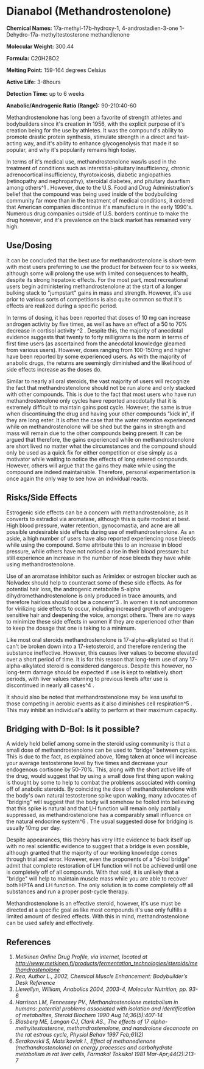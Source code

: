 # Dianabol (Methandrostenolone)

**Chemical Names:** 17a-methyl-17b-hydroxy-1, 4-androstadien-3-one 1-Dehydro-17a-methyltestosterone methandienone

**Molecular Weight:** 300.44

**Formula:** C20H28O2

**Melting Point:** 159-164 degrees Celsius

**Active Life:** 3-8hours

**Detection Time:** up to 6 weeks

**Anabolic/Androgenic Ratio (Range):** 90-210:40-60

Methandrostenolone has long been a favorite of strength athletes and bodybuilders since it's creation in 1956, with the explicit purpose of it's creation being for the use by athletes. It was the compound's ability to promote drastic protein synthesis, stimulate strength in a direct and fast-acting way, and it's ability to enhance glycogenolysis that made it so popular, and why it's popularity remains high today. 

In terms of it's medical use, methandrostenolone was/is used in the treatment of conditions such as interstitial-pituitary insufficiency, chronic adrenocortical insufficiency, thyrotoxicosis, diabetic angiopathies (retinopathy and nephropathy), steroidal diabetes, and pituitary dwarfism among others^1 . However, due to the U.S. Food and Drug Administration's belief that the compound was being used inside of the bodybuilding community far more than in the treatment of medical conditions, it ordered that American companies discontinue it's manufacture in the early 1990's. Numerous drug companies outside of U.S. borders continue to make the drug however, and it's prevalence on the black market has remained very high. 

## Use/Dosing

It can be concluded that the best use for methandrostenolone is short-term with most users preferring to use the product for between four to six weeks, although some will prolong the use with limited consequences to health, despite its strong hepatoxic effects. For the most part, most recreational users begin administering methandrostenolone at the start of a longer bulking stack to "jumpstart" gains in mass and strength. However, it's use prior to various sorts of competitions is also quite common so that it's effects are realized during a specific period. 

In terms of dosing, it has been reported that doses of 10 mg can increase androgen activity by five times, as well as have an effect of a 50 to 70% decrease in cortisol activity ^2 . Despite this, the majority of anecdotal evidence suggests that twenty to forty milligrams is the norm in terms of first time users (as ascertained from the anecdotal knowledge gleamed from various users). However, doses ranging from 100-150mg and higher have been reported by some experienced users. As with the majority of anabolic drugs, the returns are seemingly diminished and the likelihood of side effects increase as the doses do. 

Similar to nearly all oral steroids, the vast majority of users will recognize the fact that methandrostenolone should not be run alone and only stacked with other compounds. This is due to the fact that most users who have run methandrostenolone only cycles have reported anecdotally that it is extremely difficult to maintain gains post cycle. However, the same is true when discontinuing the drug and having your other compounds "kick in", if they are long ester. It is often the case that the water retention experienced while on methandrostenolone will be shed but the gains in strength and mass will remain due to the other compounds being present. It can be argued that therefore, the gains experienced while on methandrostenolone are short lived no matter what the circumstances and the compound should only be used as a quick fix for either competition or else simply as a motivator while waiting to notice the effects of long estered compounds. However, others will argue that the gains they make while using the compound are indeed maintainable. Therefore, personal experimentation is once again the only way to see how an individual reacts.

## Risks/Side Effects

Estrogenic side effects can be a concern with methandrostenolone, as it converts to estradiol via aromatase, although this is quite modest at best. High blood pressure, water retention, gynocomastia, and acne are all possible undesirable side effects during use of methandrostenolone. As an aside, a high number of users have also reported experiencing nose bleeds while using the compound. Some attribute this to an increase in blood pressure, while others have not noticed a rise in their blood pressure but still experience an increase in the number of nose bleeds they have while using methandrostenolone. 

Use of an aromatase inhibitor such as Arimidex or estrogen blocker such as Nolvadex should help to counteract some of these side effects. As for potential hair loss, the androgenic metabolite 5-alpha dihydromethandrostenolone is only produced in trace amounts, and therefore hairloss should not be a concern^3 . In women it is not uncommon for virilizing side effects to occur, including increased growth of androgen-sensitive hair and deepening the voice, amongst others. There are no ways to minimize these side effects in women if they are experienced other than to keep the dosage that one is taking to a minimum. 

Like most oral steroids methandrostenolone is 17-alpha-alkylated so that it can't be broken down into a 17-ketosteroid, and therefore rendering the substance ineffective. However, this causes liver values to become elevated over a short period of time. It is for this reason that long-term use of any 17-alpha-alkylated steroid is considered dangerous. Despite this however, no long-term damage should be expected if use is kept to relatively short periods, with liver values returning to previous levels after use is discontinued in nearly all cases^4 .

It should also be noted that methandrostenolone may be less useful to those competing in aerobic events as it also diminishes cell respiration^5 . This may inhibit an individual's ability to perform at their maximum capacity. 

## Bridging with D-Bol: Is it possible?

A widely held belief among some in the steroid using community is that a small dose of methandrostenolone can be used to "bridge" between cycles. This is due to the fact, as explained above, 10mg taken at once will increase your average testosterone level by five times and decrease your endogenous cortisone by 50-70%. This, along with the short active life of the drug, would suggest that by using a small dose first thing upon waking is thought by some to help to combat the problems associated with coming off of anabolic steroids. By coinciding the dose of methandrostenolone with the body's own natural testosterone spike upon waking, many advocates of "bridging" will suggest that the body will somehow be fooled into believing that this spike is natural and that LH function will remain only partially suppressed, as methandrostenolone has a comparably small influence on the natural endocrine system^6 . The usual suggested dose for bridging is usually 10mg per day. 

Despite appearances, this theory has very little evidence to back itself up with no real scientific evidence to suggest that a bridge is even possible, although granted that the majority of our working knowledge comes through trial and error. However, even the proponents of a "d-bol bridge" admit that complete restoration of LH function will not be achieved until one is completely off of all compounds. With that said, it is unlikely that a "bridge" will help to maintain muscle mass while you are able to recover both HPTA and LH function. The only solution is to come completely off all substances and run a proper post-cycle therapy.

Methandrostenolone is an effective steroid, however, it's use must be directed at a specific goal as like most compounds it's use only fulfills a limited amount of desired effects. With this in mind, methandrostenolone can be used safely and effectively. 

## References

1. *Metkinen Online Drug Profile, via internet, located at http://www.metkinen.fi/products/fermentation_technologies/steroids/methandrostenolone*
2. *Rea, Author L., 2002, Chemical Muscle Enhancement: Bodybuilder’s Desk Reference*
3. *Llewellyn, William, Anabolics 2004, 2003-4, Molecular Nutrition, pp. 93-6*
4. *Harrison LM, Fennessey PV., Methandrostenolone metabolism in humans: potential problems associated with isolation and identification of metabolites, Steroid Biochem 1990 Aug 14;36(5):407-14*
5. *Blasberg ME, Langan CJ, Clark AS., The effects of 17 alpha-methyltestosterone, methandrostenolone, and nandrolone decanoate on the rat estrous cycle, Physiol Behav 1997 Feb;61(2)*
6. *Serakovskii S, Mats'koviak I., Effect of methanedienone (methandrostenolone) on energy processes and carbohydrate metabolism in rat liver cells, Farmakol Toksikol 1981 Mar-Apr;44(2):213-7*